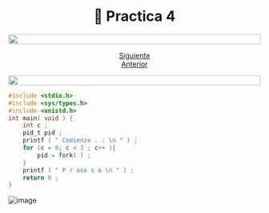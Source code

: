 <h1 align="center"> 📕 Practica 4</h1>

<img src= 'https://i.gifer.com/origin/8c/8cd3f1898255c045143e1da97fbabf10_w200.gif' height="20" width="100%">

<div align="center">

[Siguiente](/Documentos/Practica5.md)<br>
[Anterior](/Documentos/Practica3.md)

</div>

<img src= 'https://i.gifer.com/origin/8c/8cd3f1898255c045143e1da97fbabf10_w200.gif' height="20" width="100%">

```c
#include <stdio.h>
#include <sys/types.h>
#include <unistd.h>
int main( void ) {
    int c ;
    pid_t pid ;
    printf ( " Comienzo . : \n " ) ;
    for (c = 0; c < 3 ; c++ ){
        pid = fork( ) ;
    }
    printf ( " P r oce s o \n " ) ;
    return 0 ;
}
```
![image](https://user-images.githubusercontent.com/55964635/200959403-ea68717d-d00d-48de-9d51-eec4709af340.png)